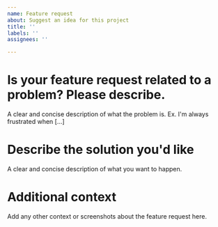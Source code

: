 ```yaml
---
name: Feature request
about: Suggest an idea for this project
title: ''
labels: ''
assignees: ''

---
```


# **Is your feature request related to a problem? Please describe.**
A clear and concise description of what the problem is. Ex. I'm always frustrated when [...]

# **Describe the solution you'd like**
A clear and concise description of what you want to happen.

# **Additional context**
Add any other context or screenshots about the feature request here.
